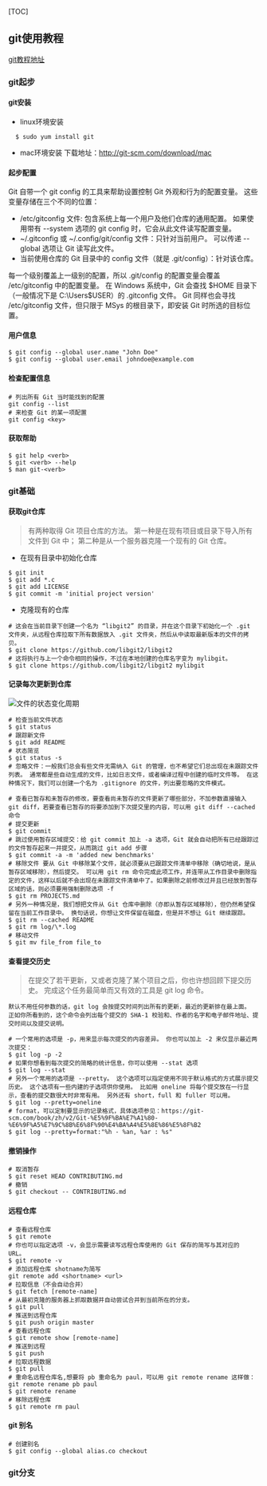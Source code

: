 [TOC]
## git使用教程
[git教程地址](https://git-scm.com/book/zh/v2)
### git起步
#### git安装
- linux环境安装
```shell
  $ sudo yum install git
```
- mac环境安装
下载地址：http://git-scm.com/download/mac
#### 起步配置
Git 自带一个 git config 的工具来帮助设置控制 Git 外观和行为的配置变量。 这些变量存储在三个不同的位置：
- /etc/gitconfig 文件: 包含系统上每一个用户及他们仓库的通用配置。 如果使用带有 --system 选项的 git config 时，它会从此文件读写配置变量。
- ~/.gitconfig 或 ~/.config/git/config 文件：只针对当前用户。 可以传递 --global 选项让 Git 读写此文件。
- 当前使用仓库的 Git 目录中的 config 文件（就是 .git/config）：针对该仓库。

每一个级别覆盖上一级别的配置，所以 .git/config 的配置变量会覆盖 /etc/gitconfig 中的配置变量。
在 Windows 系统中，Git 会查找 $HOME 目录下（一般情况下是 C:\Users\$USER）的 .gitconfig 文件。 Git 同样也会寻找 /etc/gitconfig 文件，但只限于 MSys 的根目录下，即安装 Git 时所选的目标位置。
#### 用户信息
```shell
$ git config --global user.name "John Doe"
$ git config --global user.email johndoe@example.com
```
#### 检查配置信息
```shell
# 列出所有 Git 当时能找到的配置
git config --list
# 来检查 Git 的某一项配置
git config <key>
```
#### 获取帮助
```shell
$ git help <verb>
$ git <verb> --help
$ man git-<verb>
```
### git基础
#### 获取git仓库
> 有两种取得 Git 项目仓库的方法。 第一种是在现有项目或目录下导入所有文件到 Git 中； 第二种是从一个服务器克隆一个现有的 Git 仓库。
- 在现有目录中初始化仓库
```shell
$ git init
$ git add *.c
$ git add LICENSE
$ git commit -m 'initial project version'
```
- 克隆现有的仓库
```shell
# 这会在当前目录下创建一个名为 “libgit2” 的目录，并在这个目录下初始化一个 .git 文件夹，从远程仓库拉取下所有数据放入 .git 文件夹，然后从中读取最新版本的文件的拷贝。
$ git clone https://github.com/libgit2/libgit2
# 这将执行与上一个命令相同的操作，不过在本地创建的仓库名字变为 mylibgit。
$ git clone https://github.com/libgit2/libgit2 mylibgit
```
#### 记录每次更新到仓库
![文件的状态变化周期](https://git-scm.com/book/en/v2/images/lifecycle.png)
```shell
# 检查当前文件状态
$ git status
# 跟踪新文件
$ git add README
# 状态简览
$ git status -s
# 忽略文件：一般我们总会有些文件无需纳入 Git 的管理，也不希望它们总出现在未跟踪文件列表。 通常都是些自动生成的文件，比如日志文件，或者编译过程中创建的临时文件等。 在这种情况下，我们可以创建一个名为 .gitignore 的文件，列出要忽略的文件模式。

# 查看已暂存和未暂存的修改，要查看尚未暂存的文件更新了哪些部分，不加参数直接输入 git diff，若要查看已暂存的将要添加到下次提交里的内容，可以用 git diff --cached 命令
# 提交更新
$ git commit
# 跳过使用暂存区域提交：给 git commit 加上 -a 选项，Git 就会自动把所有已经跟踪过的文件暂存起来一并提交，从而跳过 git add 步骤
$ git commit -a -m 'added new benchmarks'
# 移除文件 要从 Git 中移除某个文件，就必须要从已跟踪文件清单中移除（确切地说，是从暂存区域移除），然后提交。 可以用 git rm 命令完成此项工作，并连带从工作目录中删除指定的文件，这样以后就不会出现在未跟踪文件清单中了。如果删除之前修改过并且已经放到暂存区域的话，则必须要用强制删除选项 -f
$ git rm PROJECTS.md
# 另外一种情况是，我们想把文件从 Git 仓库中删除（亦即从暂存区域移除），但仍然希望保留在当前工作目录中。 换句话说，你想让文件保留在磁盘，但是并不想让 Git 继续跟踪。
$ git rm --cached README
$ git rm log/\*.log
# 移动文件
$ git mv file_from file_to
```
#### 查看提交历史
> 在提交了若干更新，又或者克隆了某个项目之后，你也许想回顾下提交历史。 完成这个任务最简单而又有效的工具是 git log 命令。

```
默认不用任何参数的话，git log 会按提交时间列出所有的更新，最近的更新排在最上面。 正如你所看到的，这个命令会列出每个提交的 SHA-1 校验和、作者的名字和电子邮件地址、提交时间以及提交说明。
```
```shell
# 一个常用的选项是 -p，用来显示每次提交的内容差异。 你也可以加上 -2 来仅显示最近两次提交：
$ git log -p -2
# 如果你想看到每次提交的简略的统计信息，你可以使用 --stat 选项
$ git log --stat
# 另外一个常用的选项是 --pretty。 这个选项可以指定使用不同于默认格式的方式展示提交历史。 这个选项有一些内建的子选项供你使用。 比如用 oneline 将每个提交放在一行显示，查看的提交数很大时非常有用。 另外还有 short，full 和 fuller 可以用。
$ git log --pretty=oneline
# format，可以定制要显示的记录格式，具体选项参见：https://git-scm.com/book/zh/v2/Git-%E5%9F%BA%E7%A1%80-%E6%9F%A5%E7%9C%8B%E6%8F%90%E4%BA%A4%E5%8E%86%E5%8F%B2
$ git log --pretty=format:"%h - %an, %ar : %s"
```
#### 撤销操作
```shell
# 取消暂存
$ git reset HEAD CONTRIBUTING.md
# 撤销
$ git checkout -- CONTRIBUTING.md
```
#### 远程仓库
```shell
# 查看远程仓库
$ git remote
# 你也可以指定选项 -v，会显示需要读写远程仓库使用的 Git 保存的简写与其对应的 URL。
$ git remote -v
# 添加远程仓库 shotname为简写
git remote add <shortname> <url>
# 拉取信息（不会自动合并）
$ git fetch [remote-name]
# 从最初克隆的服务器上抓取数据并自动尝试合并到当前所在的分支。
$ git pull
# 推送到远程仓库
$ git push origin master
# 查看远程仓库
$ git remote show [remote-name]
# 推送到远程
$ git push
# 拉取远程数据
$ git pull
# 重命名远程仓库名,想要将 pb 重命名为 paul，可以用 git remote rename 这样做：git remote rename pb paul
$ git remote rename
# 移除远程仓库
$ git remote rm paul
```
#### git 别名
```shell
# 创建别名
$ git config --global alias.co checkout
```
### git分支








